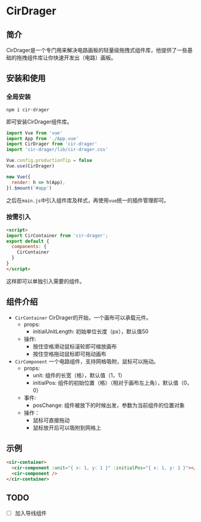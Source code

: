 # CirDrager
## 简介
CirDrager是一个专门用来解决电路画板的轻量级拖拽式组件库，他提供了一些基础的拖拽组件库让你快速开发出（电路）画板。

## 安装和使用
### 全局安装
```shell
npm i cir-drager
```
即可安装CirDrager组件库。


```js
import Vue from 'vue'
import App from './App.vue'
import CirDrager from 'cir-drager'
import 'cir-drager/lib/cir-drager.css'

Vue.config.productionTip = false
Vue.use(CirDrager)

new Vue({
  render: h => h(App),
}).$mount('#app')
```
之后在`main.js`中引入组件库及样式，再使用`vue`统一的插件管理即可。
### 按需引入
```html
<script>
import CirContainer from 'cir-drager';
export default {
  components: {
    CirContainer
  }
}
</script>
```
这样即可以单独引入需要的组件。
## 组件介绍
+ `CirContainer`
  CirDrager的开始，一个画布可以承载元件。
  + props:
    + initialUnitLength: 初始单位长度（px），默认值50
  + 操作:
    + 按住空格滑动鼠标滚轮即可缩放画布
    + 按住空格拖动鼠标即可拖动画布
+ `CirComponent`
  一个电路组件，支持网格吸附，鼠标可以拖动。
  + props:
    + unit: 组件的长宽（格），默认值（1，1）
    + initialPos: 组件的初始位置（格）（相对于画布左上角），默认值（0，0）
  + 事件:
    + posChange: 组件被放下的时候出发，参数为当前组件的位置对象
  + 操作：
    + 鼠标可直接拖动
    + 鼠标放开后可以吸附到网格上
## 示例
```html
<cir-container>
  <cir-component :unit="{ x: 1, y: 1 }" :initialPos="{ x: 1, y: 1 }"></cir-component>
  <cir-component />
</cir-container>
```
## TODO
- [ ] 加入导线组件